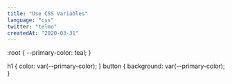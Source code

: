 ```yaml
---
title: "Use CSS Variables"
language: "css"
twitter: "telmo"
createdAt: "2020-03-31"
---
```


:root {
  --primary-color: teal;
}

h1 { color: var(--primary-color); }
button { background: var(--primary-color); }
